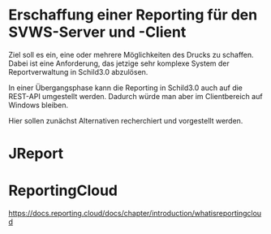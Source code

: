 # Erschaffung einer Reporting für den SVWS-Server und -Client

Ziel soll es ein, eine oder mehrere Möglichkeiten des Drucks zu schaffen.
Dabei ist eine Anforderung, das jetzige sehr komplexe System der Reportverwaltung in Schild3.0 abzulösen.

In einer Übergangsphase kann die Reporting in Schild3.0 auch auf die REST-API umgestellt werden.
Dadurch würde man aber im Clientbereich auf Windows bleiben.

Hier sollen zunächst Alternativen recherchiert und vorgestellt werden.

# JReport



# ReportingCloud

https://docs.reporting.cloud/docs/chapter/introduction/whatisreportingcloud

